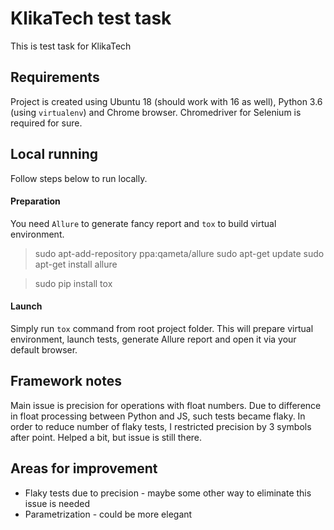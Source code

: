 # KlikaTech test task
This is test task for KlikaTech

## Requirements
Project is created using Ubuntu 18 (should work with 16 as well),
Python 3.6 (using `virtualenv`) and Chrome browser.
Chromedriver for Selenium is required for sure.

## Local running
Follow steps below to run locally.

#### Preparation
You need `Allure` to generate fancy report and `tox` to build virtual environment.

>sudo apt-add-repository ppa:qameta/allure
sudo apt-get update 
sudo apt-get install allure

>sudo pip install tox

#### Launch
Simply run `tox` command from root project folder. This will prepare virtual environment,
launch tests, generate Allure report and open it via your default browser.

## Framework notes
Main issue is precision for operations with float numbers. 
Due to difference in float processing between Python and JS, such tests became flaky.
In order to reduce number of flaky tests, I restricted precision by 3 symbols after point.
Helped a bit, but issue is still there.

## Areas for improvement
+ Flaky tests due to precision - maybe some other way to eliminate this issue is needed
+ Parametrization - could be more elegant

